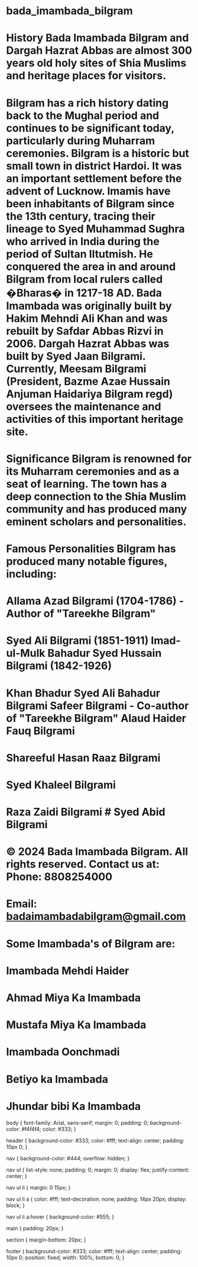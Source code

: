 # bada_imambada_bilgram
# History Bada Imambada Bilgram and Dargah Hazrat Abbas are almost 300 years old holy sites of Shia Muslims and heritage places for visitors.                                          
# Bilgram has a rich history dating back to the Mughal period and continues to be significant today, particularly during Muharram ceremonies.  Bilgram is a historic but small town in district Hardoi. It was an important settlement before the advent of Lucknow. Imamis have been inhabitants of Bilgram since the 13th century, tracing their lineage to Syed Muhammad Sughra who arrived in India during the period of Sultan Iltutmish. He conquered the area in and around Bilgram from local rulers called �Bharas� in 1217-18 AD.                                Bada Imambada was originally built by Hakim Mehndi Ali Khan and was rebuilt by Safdar Abbas Rizvi in 2006. Dargah Hazrat Abbas was built by Syed Jaan Bilgrami.  Currently, Meesam Bilgrami (President, Bazme Azae Hussain Anjuman Haidariya Bilgram regd) oversees the maintenance and activities of this important heritage site.                                         
# Significance Bilgram is renowned for its Muharram ceremonies and as a seat of learning. The town has a deep connection to the Shia Muslim community and has produced many eminent scholars and personalities.                                                                                                                                                                    
# Famous Personalities Bilgram has produced many notable figures, including:                                                                                                             
# Allama Azad Bilgrami (1704-1786) - Author of "Tareekhe Bilgram"                                                                                                                         
# Syed Ali Bilgrami (1851-1911)                                                                                                                                                           Imad-ul-Mulk Bahadur Syed Hussain Bilgrami (1842-1926)                                                                                                                                  
# Khan Bhadur Syed Ali Bahadur Bilgrami                                                                                                                                                 Safeer Bilgrami - Co-author of "Tareekhe Bilgram"                                                                                                                                      Alaud Haider Fauq Bilgrami                                                                                                                                                         
# Shareeful Hasan Raaz Bilgrami                                                                                                                                                           
# Syed Khaleel Bilgrami                                                                                                                                                                  
# Raza Zaidi Bilgrami                                                                                                                                                                   # Syed Abid Bilgrami                                                                                                                                                                    
 # © 2024 Bada Imambada Bilgram. All rights reserved.                                                                                                                                   Contact us at:  Phone: 8808254000                                                                                                                                                    
# Email: badaimambadabilgram@gmail.com  
# Some Imambada's of Bilgram are:
# Imambada Mehdi Haider
# Ahmad Miya Ka Imambada
# Mustafa Miya Ka Imambada
# Imambada Oonchmadi 
# Betiyo ka Imambada
# Jhundar bibi Ka Imambada

body {
    font-family: Arial, sans-serif;
    margin: 0;
    padding: 0;
    background-color: #f4f4f4;
    color: #333;
}

header {
    background-color: #333;
    color: #fff;
    text-align: center;
    padding: 10px 0;
}

nav {
    background-color: #444;
    overflow: hidden;
}

nav ul {
    list-style: none;
    padding: 0;
    margin: 0;
    display: flex;
    justify-content: center;
}

nav ul li {
    margin: 0 15px;
}

nav ul li a {
    color: #fff;
    text-decoration: none;
    padding: 14px 20px;
    display: block;
}

nav ul li a:hover {
    background-color: #555;
}

main {
    padding: 20px;
}

section {
    margin-bottom: 20px;
}

footer {
    background-color: #333;
    color: #fff;
    text-align: center;
    padding: 10px 0;
    position: fixed;
    width: 100%;
    bottom: 0;
}

